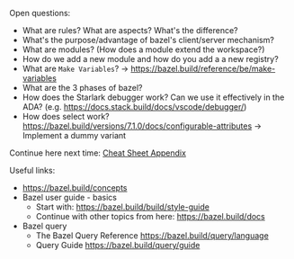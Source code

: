 Open questions:
- What are rules? What are aspects? What's the difference?
- What's the purpose/advantage of bazel's client/server mechanism?
- What are modules? (How does a module extend the workspace?)
- How do we add a new module and how do you add a a new registry?
- What are `Make Variables`? -> https://bazel.build/reference/be/make-variables
- What are the 3 phases of bazel?
- How does the Starlark debugger work? Can we use it effectively in the ADA? (e.g. https://docs.stack.build/docs/vscode/debugger/)
- How does select work? https://bazel.build/versions/7.1.0/docs/configurable-attributes -> Implement a dummy variant

Continue here next time:
    [Cheat Sheet Appendix](https://pace-docs.azurewebsites.net/pace/main/docs/developer/design_and_develop/software_development_with_bazel/bazel_cheatsheet.html#appendix)

Useful links:
- https://bazel.build/concepts
- Bazel user guide - basics
  - Start with: https://bazel.build/build/style-guide
  - Continue with other topics from here: https://bazel.build/docs
- Bazel query
  - The Bazel Query Reference https://bazel.build/query/language
  - Query Guide https://bazel.build/query/guide
